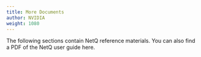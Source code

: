 ```yaml
---
title: More Documents
author: NVIDIA
weight: 1080
---
```


The following sections contain NetQ reference materials. You can also find a PDF of the NetQ user guide here.